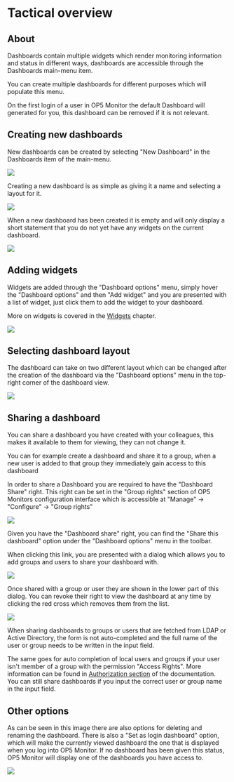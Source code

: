 # Tactical overview

## About

Dashboards contain multiple widgets which render monitoring information and status in different ways, dashboards are accessible through the Dashboards main-menu item.

You can create multiple dashboards for different purposes which will populate this menu.

On the first login of a user in OP5 Monitor the default Dashboard will generated for you, this dashboard can be removed if it is not relevant.

## Creating new dashboards

New dashboards can be created by selecting "New Dashboard" in the Dashboards item of the main-menu.

![](attachments/16482310/18481516.png)

Creating a new dashboard is as simple as giving it a name and selecting a layout for it.

![](attachments/16482310/18481518.png)

When a new dashboard has been created it is empty and will only display a short statement that you do not yet have any widgets on the current dashboard.

![](attachments/16482310/18481513.png)

## Adding widgets

Widgets are added through the "Dashboard options" menu, simply hover the "Dashboard options" and then "Add widget" and you are presented with a list of widget, just click them to add the widget to your dashboard.

More on widgets is covered in the [Widgets](Widgets) chapter.

![](attachments/16482310/18481522.png)

## Selecting dashboard layout

The dashboard can take on two different layout which can be changed after the creation of the dashboard via the "Dashboard options" menu in the top-right corner of the dashboard view.

![](attachments/16482310/18481517.png)

## Sharing a dashboard

You can share a dashboard you have created with your colleagues, this makes it available to them for viewing, they can not change it.

You can for example create a dashboard and share it to a group, when a new user is added to that group they immediately gain access to this dashboard

In order to share a Dashboard you are required to have the "Dashboard Share" right. This right can be set in the "Group rights" section of OP5 Monitors configuration interface which is accessible at "Manage" -\> "Configure" -\> "Group rights"

![](attachments/16482310/18481519.png)

Given you have the "Dashboard share" right, you can find the "Share this dashboard" option under the "Dashboard options" menu in the toolbar.

When clicking this link, you are presented with a dialog which allows you to add groups and users to share your dashboard with.

![](attachments/16482310/18481520.png)

Once shared with a group or user they are shown in the lower part of this dialog. You can revoke their right to view the dashboard at any time by clicking the red cross which removes them from the list.

![](attachments/16482310/18481521.png)

When sharing dashboards to groups or users that are fetched from LDAP or Active Directory, the form is not auto-completed and the full name of the user or group needs to be written in the input field.

The same goes for auto completion of local users and groups if your user isn't member of a group with the permission "Access Rights". More information can be found in [Authorization section](Authorization_16482400.html#Authorization-Authorizationpoints) of the documentation. You can still share dashboards if you input the correct user or group name in the input field.

## Other options

As can be seen in this image there are also options for deleting and renaming the dashboard. There is also a "Set as login dashboard" option, which will make the currently viewed dashboard the one that is displayed when you log into OP5 Monitor. If no dashboard has been given this status, OP5 Monitor will display one of the dashboards you have access to.

![](attachments/16482310/18481517.png)
